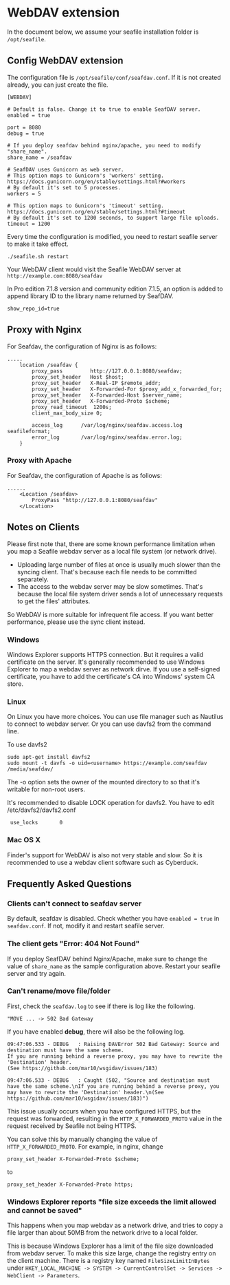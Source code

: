 # WebDAV extension

In the document below, we assume your seafile installation folder is `/opt/seafile`.

## Config WebDAV extension

The configuration file is `/opt/seafile/conf/seafdav.conf`. If it is not created already, you can just create the file.

```
[WEBDAV]

# Default is false. Change it to true to enable SeafDAV server.
enabled = true

port = 8080
debug = true

# If you deploy seafdav behind nginx/apache, you need to modify "share_name".
share_name = /seafdav

# SeafDAV uses Gunicorn as web server.
# This option maps to Gunicorn's 'workers' setting. https://docs.gunicorn.org/en/stable/settings.html?#workers
# By default it's set to 5 processes.
workers = 5

# This option maps to Gunicorn's 'timeout' setting. https://docs.gunicorn.org/en/stable/settings.html?#timeout
# By default it's set to 1200 seconds, to support large file uploads.
timeout = 1200
```

Every time the configuration is modified, you need to restart seafile server to make it take effect.

```
./seafile.sh restart

```

Your WebDAV client would visit the Seafile WebDAV server at `http://example.com:8080/seafdav`


In Pro edition 7.1.8 version and community edition 7.1.5, an option is added to append library ID to the library name returned by SeafDAV.

```
show_repo_id=true

```

## Proxy with Nginx

For Seafdav, the configuration of Nginx is as follows:

```
.....
    location /seafdav {
        proxy_pass         http://127.0.0.1:8080/seafdav;
        proxy_set_header   Host $host;
        proxy_set_header   X-Real-IP $remote_addr;
        proxy_set_header   X-Forwarded-For $proxy_add_x_forwarded_for;
        proxy_set_header   X-Forwarded-Host $server_name;
        proxy_set_header   X-Forwarded-Proto $scheme;
        proxy_read_timeout  1200s;
        client_max_body_size 0;
﻿
        access_log      /var/log/nginx/seafdav.access.log seafileformat;
        error_log       /var/log/nginx/seafdav.error.log;
    }

```

### Proxy with Apache

For Seafdav, the configuration of Apache is as follows:

```
......
    <Location /seafdav>
        ProxyPass "http://127.0.0.1:8080/seafdav"
    </Location>

```


## Notes on Clients

Please first note that, there are some known performance limitation when you map a Seafile webdav server as a local file system (or network drive).

* Uploading large number of files at once is usually much slower than the syncing client. That's because each file needs to be committed separately.
* The access to the webdav server may be slow sometimes. That's because the local file system driver sends a lot of unnecessary requests to get the files' attributes.

So WebDAV is more suitable for infrequent file access. If you want better performance, please use the sync client instead.

### Windows

Windows Explorer supports HTTPS connection. But it requires a valid certificate on the server. It's generally recommended to use Windows Explorer to map a webdav server as network dirve. If you use a self-signed certificate, you have to add the certificate's CA into Windows' system CA store.

### Linux

On Linux you have more choices. You can use file manager such as Nautilus to connect to webdav server. Or you can use davfs2 from the command line.

To use davfs2

```
sudo apt-get install davfs2
sudo mount -t davfs -o uid=<username> https://example.com/seafdav /media/seafdav/

```

The -o option sets the owner of the mounted directory to <username> so that it's writable for non-root users.

It's recommended to disable LOCK operation for davfs2. You have to edit /etc/davfs2/davfs2.conf

```
 use_locks       0

```

### Mac OS X

Finder's support for WebDAV is also not very stable and slow. So it is recommended to use a webdav client software such as Cyberduck.

## Frequently Asked Questions

### Clients can't connect to seafdav server

By default, seafdav is disabled. Check whether you have `enabled = true` in `seafdav.conf`.
If not, modify it and restart seafile server.

### The client gets "Error: 404 Not Found"

If you deploy SeafDAV behind Nginx/Apache, make sure to change the value of `share_name` as the sample configuration above. Restart your seafile server and try again.

### Can't rename/move file/folder

First, check the `seafdav.log` to see if there is log like the following.
```
"MOVE ... -> 502 Bad Gateway
```

If you have enabled **debug**, there will also be the following log.
```
09:47:06.533 - DEBUG   : Raising DAVError 502 Bad Gateway: Source and destination must have the same scheme.
If you are running behind a reverse proxy, you may have to rewrite the 'Destination' header.
(See https://github.com/mar10/wsgidav/issues/183)

09:47:06.533 - DEBUG   : Caught (502, "Source and destination must have the same scheme.\nIf you are running behind a reverse proxy, you may have to rewrite the 'Destination' header.\n(See https://github.com/mar10/wsgidav/issues/183)")
```

This issue usually occurs when you have configured HTTPS, but the request was forwarded, resulting in the `HTTP_X_FORWARDED_PROTO` value in the request received by Seafile not being HTTPS.

You can solve this by manually changing the value of `HTTP_X_FORWARDED_PROTO`. For example, in nginx, change
```
proxy_set_header X-Forwarded-Proto $scheme;
```

to

```
proxy_set_header X-Forwarded-Proto https;
```

### Windows Explorer reports "file size exceeds the limit allowed and cannot be saved"

This happens when you map webdav as a network drive, and tries to copy a file larger than about 50MB from the network drive to a local folder.

This is because Windows Explorer has a limit of the file size downloaded from webdav server. To make this size large, change the registry entry on the client machine. There is a registry key named `FileSizeLimitInBytes` under `HKEY_LOCAL_MACHINE -> SYSTEM -> CurrentControlSet -> Services -> WebClient -> Parameters`.
